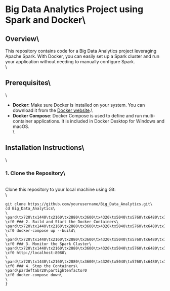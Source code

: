 
# Big Data Analytics Project using Spark and Docker\

## Overview\
This repository contains code for a Big Data Analytics project leveraging Apache Spark. With Docker, you can easily set up a Spark cluster and run your application without needing to manually configure Spark.\
\
## Prerequisites\
\
- **Docker**: Make sure Docker is installed on your system. You can download it from the [Docker website](https://www.docker.com/get-started).\
- **Docker Compose**: Docker Compose is used to define and run multi-container applications. It is included in Docker Desktop for Windows and macOS.\
\
## Installation Instructions\
\
### 1. Clone the Repository\
\
Clone this repository to your local machine using Git:\
\
```bash\
git clone https://github.com/yourusername/Big_Data_Analytics.git\
cd Big_Data_Analytics\
\
\pard\tx720\tx1440\tx2160\tx2880\tx3600\tx4320\tx5040\tx5760\tx6480\tx7200\tx7920\tx8640\pardirnatural\partightenfactor0
\cf0 ### 2. Build and Start the Docker Containers\
\pard\tx720\tx1440\tx2160\tx2880\tx3600\tx4320\tx5040\tx5760\tx6480\tx7200\tx7920\tx8640\pardirnatural\partightenfactor0
\cf0 docker-compose up --build\
\
\pard\tx720\tx1440\tx2160\tx2880\tx3600\tx4320\tx5040\tx5760\tx6480\tx7200\tx7920\tx8640\pardirnatural\partightenfactor0
\cf0 ### 3. Monitor the Spark Cluster\
\pard\tx720\tx1440\tx2160\tx2880\tx3600\tx4320\tx5040\tx5760\tx6480\tx7200\tx7920\tx8640\pardirnatural\partightenfactor0
\cf0 http://localhost:8080\
\
\pard\tx720\tx1440\tx2160\tx2880\tx3600\tx4320\tx5040\tx5760\tx6480\tx7200\tx7920\tx8640\pardirnatural\partightenfactor0
\cf0 ### 4. Stop the Containers\
\pard\pardeftab720\partightenfactor0
\cf0 docker-compose down\
\
}
